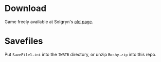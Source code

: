 # Download
Game freely available at Solgryn's [old page](http://www.solgryn.org/).

# Savefiles
Put `SaveFile1.ini` into the `IWBTB` directory,
or unzip `Boshy.zip` into this repo.
